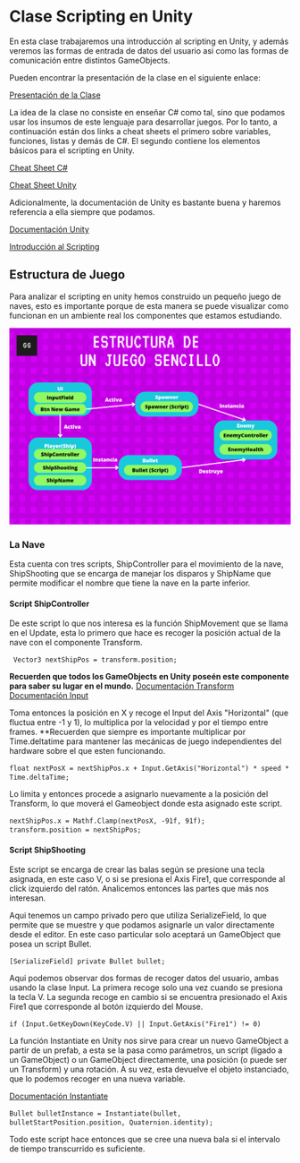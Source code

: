 # Clase Scripting en Unity

En esta clase trabajaremos una introducción al scripting en Unity, y además veremos las formas de entrada de datos del usuario asi como las formas de comunicación entre distintos GameObjects.

Pueden encontrar la presentación de la clase en el siguiente enlace:

[Presentación de la Clase](https://www.canva.com/design/DAFct2UNMmE/cFaUvy4SEFzYbfTXTkdY5Q/view?utm_content=DAFct2UNMmE&utm_campaign=designshare&utm_medium=link&utm_source=publishsharelink)

La idea de la clase no consiste en enseñar C# como tal, sino que podamos usar los insumos de este 
lenguaje para desarrollar juegos. 
Por lo tanto, a continuación están dos links a cheat sheets el primero sobre variables, funciones, 
listas y demás de C#. El segundo contiene los elementos básicos para el scripting en Unity.

[Cheat Sheet C#](https://cheatography.com/veyleria/cheat-sheets/general-c/)

[Cheat Sheet Unity](https://www.canva.com/design/DAFct2UNMmE/cFaUvy4SEFzYbfTXTkdY5Q/view?utm_content=DAFct2UNMmE&utm_campaign=designshare&utm_medium=link&utm_source=publishsharelink)

Adicionalmente, la documentación de Unity es bastante buena y haremos referencia a ella siempre que podamos.

[Documentación Unity](https://docs.unity3d.com/Manual/index.html)

[Introducción al Scripting](https://docs.unity3d.com/Manual/CreatingAndUsingScripts.html)

## Estructura de Juego

Para analizar el scripting en unity hemos construido un pequeño juego de naves, esto es importante 
porque de esta manera se puede visualizar como funcionan en un ambiente real los componentes que estamos
estudiando.

![Estructura del Juego](Estructura_Juego.png)

### La Nave

Esta cuenta con tres scripts, ShipController para el movimiento de la nave, 
ShipShooting que se encarga de manejar los disparos y ShipName que permite modificar
el nombre que tiene la nave en la parte inferior.

#### Script ShipController

De este script lo que nos interesa es la función ShipMovement que se llama en el Update, esta lo 
primero que hace es recoger la posición actual de la nave con el componente Transform. 

```
 Vector3 nextShipPos = transform.position;
```

**Recuerden que todos los GameObjects en Unity poseén este componente para saber su lugar en el mundo.**
[Documentación Transform](https://docs.unity3d.com/Manual/class-Transform.html)
[Documentación Input](https://docs.unity3d.com/Manual/class-InputManager.html)

Toma entonces la posición en X y recoge el Input del Axis "Horizontal" (que fluctua entre -1 y 1), lo
multiplica por la velocidad y por el tiempo entre frames. **Recuerden que siempre es importante
multiplicar por Time.deltatime para mantener las mecánicas de juego independientes del hardware
sobre el que esten funcionando.

```
float nextPosX = nextShipPos.x + Input.GetAxis("Horizontal") * speed * Time.deltaTime;
```

Lo limita y entonces procede a asignarlo nuevamente a la posición del Transform, lo que moverá
el Gameobject donde esta asignado este script.

```
nextShipPos.x = Mathf.Clamp(nextPosX, -91f, 91f); 
transform.position = nextShipPos;
```

#### Script ShipShooting

Este script se encarga de crear las balas según se presione una tecla asignada, en este caso V,
o si se presiona el Axis Fire1, que corresponde al click izquierdo del ratón. Analicemos entonces 
las partes que más nos interesan.

Aqui tenemos un campo privado pero que utiliza SerializeField, lo que permite que se muestre y
que podamos asignarle un valor directamente desde el editor. En este caso particular solo aceptará
un GameObject que posea un script Bullet.

```
[SerializeField] private Bullet bullet;   
```

Aqui podemos observar dos formas de recoger datos del usuario, ambas usando la clase Input. La
primera recoge solo una vez cuando se presiona la tecla V. La segunda recoge en cambio si se encuentra
presionado el Axis Fire1 que corresponde al botón izquierdo del Mouse.
```
if (Input.GetKeyDown(KeyCode.V) || Input.GetAxis("Fire1") != 0)
```
 
La función Instantiate en Unity nos sirve para crear un nuevo GameObject a partir de un prefab,
a esta se la pasa como parámetros, un script (ligado a un GameObject) o un GameObject directamente,
una posición (o puede ser un Transform) y una rotación. A su vez, esta devuelve el objeto instanciado,
que lo podemos recoger en una nueva variable.

[Documentación Instantiate](https://docs.unity3d.com/ScriptReference/Object.Instantiate.html)

```
Bullet bulletInstance = Instantiate(bullet, bulletStartPosition.position, Quaternion.identity);            
```

Todo este script hace entonces que se cree una nueva bala si el intervalo de tiempo transcurrido
es suficiente.
